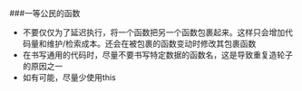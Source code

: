 ###一等公民的函数
-  不要仅仅为了延迟执行，将一个函数把另一个函数包裹起来。这样只会增加代码量和维护/检索成本。还会在被包裹的函数变动时修改其包裹函数
- 在书写通用的代码时，尽量不要书写特定数据的函数名，这是导致重复造轮子的原因之一
- 如有可能，尽量少使用this